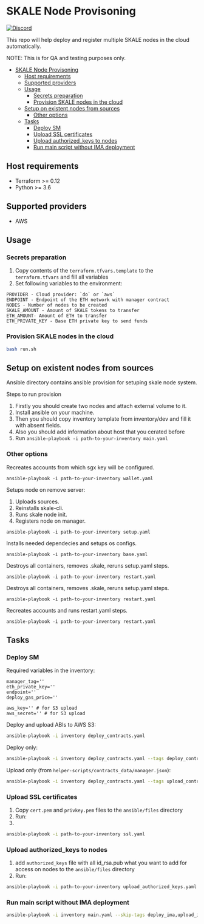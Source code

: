 # SKALE Node Provisoning

[![Discord](https://img.shields.io/discord/534485763354787851.svg)](https://discord.gg/vvUtWJB)

This repo will help deploy and register multiple SKALE nodes in the cloud automatically.

NOTE: This is for QA and testing purposes only.

- [SKALE Node Provisoning](#skale-node-provisoning)
  - [Host requirements](#host-requirements)
  - [Supported providers](#supported-providers)
  - [Usage](#usage)
    - [Secrets preparation](#secrets-preparation)
    - [Provision SKALE nodes in the cloud](#provision-skale-nodes-in-the-cloud)
  - [Setup on existent nodes from sources](#setup-on-existent-nodes-from-sources)
    - [Other options](#other-options)
  - [Tasks](#tasks)
    - [Deploy SM](#deploy-sm)
    - [Upload SSL certificates](#upload-ssl-certificates)
    - [Upload authorized_keys to nodes](#upload-authorized_keys-to-nodes)
    - [Run main script without IMA deployment](#run-main-script-without-ima-deployment)

## Host requirements

- Terraform >= 0.12
- Python >= 3.6

## Supported providers

- AWS

## Usage

### Secrets preparation

1) Copy contents of the `terraform.tfvars.template` to the `terraform.tfvars` and fill all variables
2) Set following variables to the environment:

```
PROVIDER - Cloud provider: `do` or `aws`
ENDPOINT - Endpoint of the ETH network with manager contract
NODES - Number of nodes to be created
SKALE_AMOUNT - Amount of SKALE tokens to transfer
ETH_AMOUNT- Amount of ETH to transfer
ETH_PRIVATE_KEY - Base ETH private key to send funds
```

### Provision SKALE nodes in the cloud

```bash
bash run.sh
```

## Setup on existent nodes from sources

Ansible directory contains ansible provision for setuping skale node system.

Steps to run provision
1. Firstly you should create two nodes and attach external volume to it.
2. Install ansible on your machine.
3. Then you should copy inventory template from inventory/dev and fill it with absent fields.
4. Also you should add information about host that you cerated before
5. Run ```ansible-playbook -i path-to-your-inventory main.yaml```

### Other options

Recreates accounts from which sgx key will be configured.
```
ansible-playbook -i path-to-your-inventory wallet.yaml
```

Setups node on remove server:
1. Uploads sources.
2. Reinstalls skale-cli.
3. Runs skale node init.
4. Registers node on manager.

```
ansible-playbook -i path-to-your-inventory setup.yaml
```

Installs needed dependecies and setups os configs.
```
ansible-playbook -i path-to-your-inventory base.yaml
```

Destroys all containers, removes .skale, reruns setup.yaml steps.
```
ansible-playbook -i path-to-your-inventory restart.yaml 
```

Destroys all containers, removes .skale, reruns setup.yaml steps.
```
ansible-playbook -i path-to-your-inventory restart.yaml 
```

Recreates accounts and runs restart.yaml steps.
```
ansible-playbook -i path-to-your-inventory restart.yaml 
```

## Tasks

### Deploy SM

Required variables in the inventory:

```
manager_tag=''
eth_private_key=''
endpoint=''
deploy_gas_price=''

aws_key='' # for S3 upload
aws_secret='' # for S3 upload
```

Deploy and upload ABIs to AWS S3:

```bash
ansible-playbook -i inventory deploy_contracts.yaml
```

Deploy only:

```bash
ansible-playbook -i inventory deploy_contracts.yaml --tags deploy_contracts
```

Upload only (from `helper-scripts/contracts_data/manager.json`):

```bash
ansible-playbook -i inventory deploy_contracts.yaml --tags upload_contracts
```


### Upload SSL certificates

1) Copy `cert.pem` and `privkey.pem` files to the `ansible/files` directory
2) Run:
3) 
```bash
ansible-playbook -i path-to-your-inventory ssl.yaml 
```

### Upload authorized_keys to nodes

1) add `authorized_keys` file with all id_rsa.pub what you want to add for access on nodes to the `ansible/files` directory
2) Run:
```bash
ansible-playbook -i path-to-your-inventory upload_authorized_keys.yaml 
```

### Run main script without IMA deployment

```bash
ansible-playbook -i inventory main.yaml --skip-tags deploy_ima,upload_ima
```
